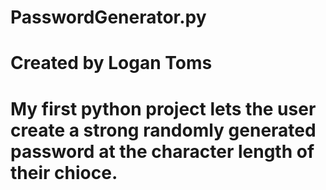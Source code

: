 # PasswordGenerator.py
# Created by Logan Toms

# My first python project lets the user create a strong randomly generated password at the character length of their chioce.
